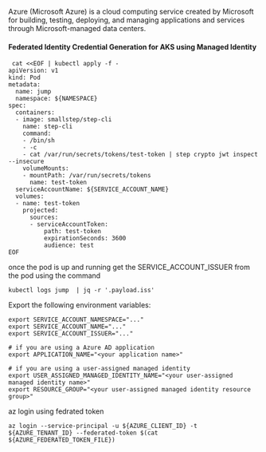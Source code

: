 

Azure (Microsoft Azure) is a cloud computing service created by Microsoft for building, testing, deploying, and managing applications and services through Microsoft-managed data centers.

#### Federated Identity Credential Generation for AKS using Managed Identity

```
 cat <<EOF | kubectl apply -f -
apiVersion: v1
kind: Pod
metadata:
  name: jump
  namespace: ${NAMESPACE}
spec:
  containers:
  - image: smallstep/step-cli
    name: step-cli
    command:
    - /bin/sh
    - -c
    - cat /var/run/secrets/tokens/test-token | step crypto jwt inspect --insecure
    volumeMounts:
    - mountPath: /var/run/secrets/tokens
      name: test-token
  serviceAccountName: ${SERVICE_ACCOUNT_NAME}
  volumes:
  - name: test-token
    projected:
      sources:
      - serviceAccountToken:
          path: test-token
          expirationSeconds: 3600
          audience: test
EOF
```
once the pod is up and running get the SERVICE_ACCOUNT_ISSUER  from the pod using the command

```
kubectl logs jump  | jq -r '.payload.iss'
```

Export the following environment variables:

```
export SERVICE_ACCOUNT_NAMESPACE="..."
export SERVICE_ACCOUNT_NAME="..."
export SERVICE_ACCOUNT_ISSUER="..."

# if you are using a Azure AD application
export APPLICATION_NAME="<your application name>"

# if you are using a user-assigned managed identity
export USER_ASSIGNED_MANAGED_IDENTITY_NAME="<your user-assigned managed identity name>"
export RESOURCE_GROUP="<your user-assigned managed identity resource group>"
```
az login using fedrated token
```
az login --service-principal -u ${AZURE_CLIENT_ID} -t ${AZURE_TENANT_ID} --federated-token $(cat ${AZURE_FEDERATED_TOKEN_FILE})
```
